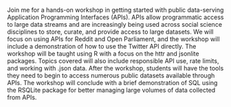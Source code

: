 Join me for a hands-on workshop in getting started with public data-serving Application Programming Interfaces (APIs). APIs allow programmatic access to large data streams and are increasingly being used across social science disciplines to store, curate, and provide access to large datasets. We will focus on using APIs for Reddit and Open Parliament, and the workshop will include a demonstration of how to use the Twitter API directly. The workshop will be taught using R with a focus on the httr and jsonlite packages. Topics covered will also include responsible API use, rate limits, and working with .json data. After the workshop, students will have the tools they need to begin to access numerous public datasets available through APIs. The workshop will conclude with a brief demonstration of SQL using the RSQLite package for better managing large volumes of data collected from APIs.
